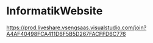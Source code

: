 # InformatikWebsite
https://prod.liveshare.vsengsaas.visualstudio.com/join?A4AF40498FCA411D6F5B5D267FACFFD6C776